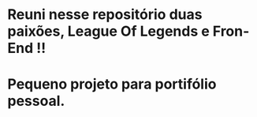 # Reuni nesse repositório duas paixões, League Of Legends e Fron-End !!
# Pequeno projeto para portifólio pessoal.
